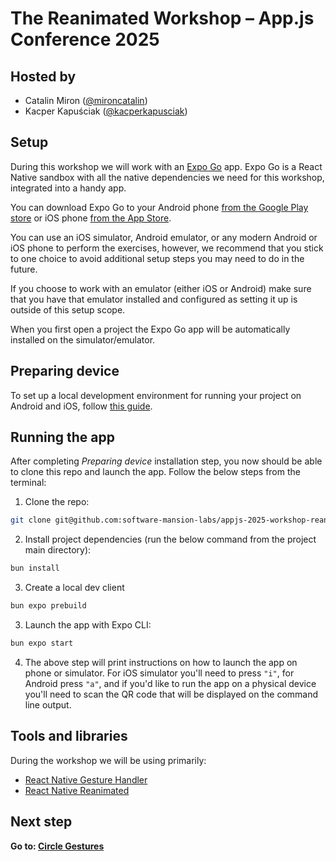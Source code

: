 # The Reanimated Workshop – App.js Conference 2025

## Hosted by

- Catalin Miron ([@mironcatalin](https://x.com/mironcatalin))
- Kacper Kapuściak ([@kacperkapusciak](https://x.com/kacperkapusciak))

## Setup

During this workshop we will work with an [Expo Go](https://expo.dev/go) app. Expo Go is a React Native sandbox with all the native dependencies we need for this workshop, integrated into a handy app.

You can download Expo Go to your Android phone [from the Google Play store](https://play.google.com/store/apps/details?id=host.exp.exponent&referrer=www) or iOS phone [from the App Store](https://apps.apple.com/us/app/expo-go/id982107779).

You can use an iOS simulator, Android emulator, or any modern Android or iOS phone to perform the exercises, however, we recommend that you stick to one choice to avoid additional setup steps you may need to do in the future.

If you choose to work with an emulator (either iOS or Android) make sure that you have that emulator installed and configured as setting it up is outside of this setup scope.

When you first open a project the Expo Go app will be automatically installed on the simulator/emulator.

## Preparing device

To set up a local development environment for running your project on Android and iOS, follow [this guide](https://docs.expo.dev/get-started/set-up-your-environment/).

## Running the app

After completing _Preparing device_ installation step, you now should be able to clone this repo and launch the app.
Follow the below steps from the terminal:

1. Clone the repo:

```bash
git clone git@github.com:software-mansion-labs/appjs-2025-workshop-reanimated-intro.git && cd appjs-2025-workshop-reanimated-intro
```

2. Install project dependencies (run the below command from the project main directory):

```bash
bun install
```

3. Create a local dev client

```bash
bun expo prebuild
```

3. Launch the app with Expo CLI:

```bash
bun expo start
```

4. The above step will print instructions on how to launch the app on phone or simulator. For iOS simulator you'll need to press `"i"`, for Android press `"a"`, and if you'd like to run the app on a physical device you'll need to scan the QR code that will be displayed on the command line output.

## Tools and libraries

During the workshop we will be using primarily:

- [React Native Gesture Handler](https://docs.swmansion.com/react-native-gesture-handler/docs/)
- [React Native Reanimated](https://docs.swmansion.com/react-native-reanimated/)

## Next step

**Go to: [Circle Gestures](./src/lessons/CircleGestures/)**
